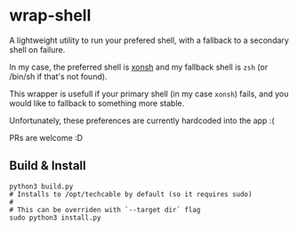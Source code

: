 wrap-shell
==========
A lightweight utility to run your prefered shell,
with a fallback to a secondary shell on failure.

In my case, the preferred shell is [xonsh](https://xon.sh/)
and my fallback shell is `zsh` (or /bin/sh if that's not found).

This wrapper is usefull if your primary shell (in my case `xonsh`) fails,
and you would like to fallback to something more stable.

Unfortunately, these preferences are currently hardcoded into the app :(

PRs are welcome :D

## Build & Install
```shell
python3 build.py
# Installs to /opt/techcable by default (so it requires sudo)
#
# This can be overriden with `--target dir` flag
sudo python3 install.py
```

